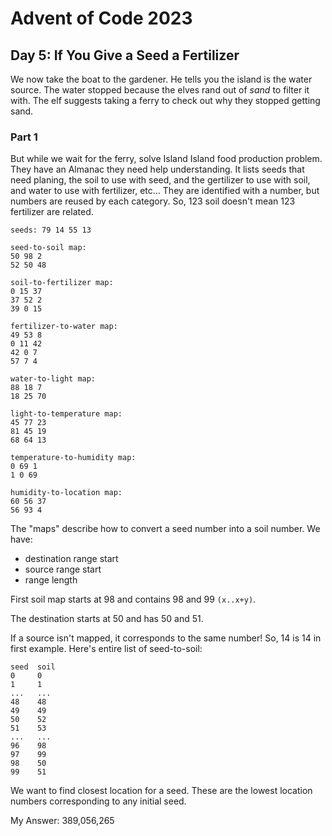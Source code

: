 # Advent of Code 2023

## Day 5: If You Give a Seed a Fertilizer

We now take the boat to the gardener. He tells you the island is the water source. The water stopped because the elves rand out of _sand_ to filter it with. The elf suggests taking a ferry to check out why they stopped getting sand. 

### Part 1 

But while we wait for the ferry, solve Island Island food production problem. They have an Almanac they need help understanding. It lists seeds that need planing, the soil to use with seed, and the gertilizer to use with soil, and water to use with fertilizer, etc... They are identified with a number, but numbers are reused by each category. So, 123 soil doesn't mean 123 fertilizer are related. 

```
seeds: 79 14 55 13

seed-to-soil map:
50 98 2
52 50 48

soil-to-fertilizer map:
0 15 37
37 52 2
39 0 15

fertilizer-to-water map:
49 53 8
0 11 42
42 0 7
57 7 4

water-to-light map:
88 18 7
18 25 70

light-to-temperature map:
45 77 23
81 45 19
68 64 13

temperature-to-humidity map:
0 69 1
1 0 69

humidity-to-location map:
60 56 37
56 93 4
```

The "maps" describe how to convert a seed number into a soil number. We have:
+ destination range start
+ source range start
+ range length

First soil map starts at 98 and contains 98 and 99 `(x..x+y)`. 

The destination starts at 50 and has 50 and 51. 

If a source isn't mapped, it corresponds to the same number! So, 14 is 14 in first example. Here's entire list of seed-to-soil:

```
seed  soil
0     0
1     1
...   ...
48    48
49    49
50    52
51    53
...   ...
96    98
97    99
98    50
99    51
```

We want to find closest location for a seed. These are the lowest location numbers corresponding to any initial seed. 

My Answer: 389,056,265